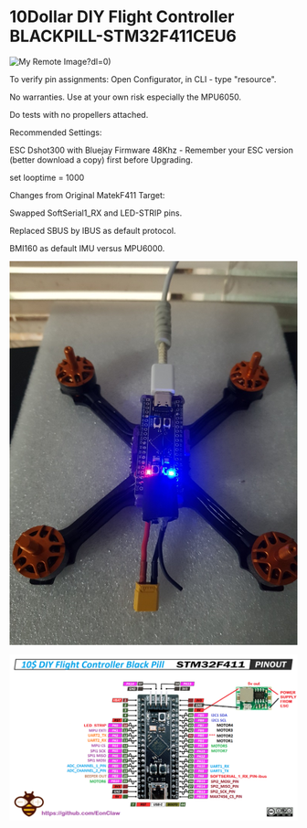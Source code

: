 # 10Dollar DIY Flight Controller BLACKPILL-STM32F411CEU6


![My Remote Image](https://youtu.be/VZH03NSljEk)?dl=0)

To verify pin assignments: Open Configurator, in CLI - type "resource". 

No warranties. Use at your own risk especially the MPU6050.

Do tests with no propellers attached.

Recommended Settings:

ESC Dshot300 with Bluejay Firmware 48Khz - Remember your ESC version (better download a copy) first before Upgrading.

set looptime = 1000

Changes from Original MatekF411 Target:

Swapped SoftSerial1_RX and LED-STRIP pins.

Replaced SBUS by IBUS as default protocol.

BMI160 as default IMU versus MPU6000.

![My Remote Image](https://github.com/EonClaw/10Dollar-Flight-Controller-STM32F411CEU6/blob/main/20221011_154746-ed.jpg?dl=0)


![My Remote Image](https://github.com/EonClaw/10Dollar-Flight-Controller-STM32F411CEU6/blob/main/blackpill-fc-pinout.png?dl=0)
